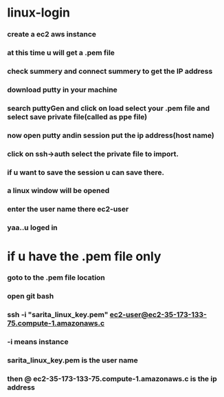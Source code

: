 # linux-login
### create a ec2 aws instance
### at this time u will get a .pem file
### check summery and connect summery to get the IP address
### download putty in your machine
### search puttyGen and click on load select your .pem file and select save private file(called as ppe file)
### now open putty andin session put the ip address(host name)
### click on ssh->auth select the private file to import.
### if u want to save the session u can save there.
### a linux window will be opened
### enter the user name there ec2-user
### yaa..u loged in

# if u have the .pem file only
### goto to the .pem file location
### open git bash
###  ssh -i "sarita_linux_key.pem" ec2-user@ec2-35-173-133-75.compute-1.amazonaws.c
### -i means instance
### sarita_linux_key.pem is the user name
### then @ ec2-35-173-133-75.compute-1.amazonaws.c is the ip address
